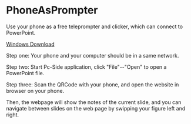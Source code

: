 # PhoneAsPrompter
Use your phone as a free teleprompter and clicker, which can connect to PowerPoint.

[Windows Download](https://github.com/yangzhongke/PhoneAsPrompter/raw/main/PhoneAsPrompter_winx86.zip)

Step one:
Your phone and your computer should be in a same network.

Step two:
Start Pc-Side application, click "File"--"Open" to open a PowerPoint file.

Step three:
Scan the QRCode with your phone, and open the website in browser on your phone.

Then, the webpage will show the notes of the current slide, and you can navigate between slides on the web page by swipping your figure left and right.
